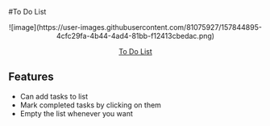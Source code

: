 #To Do List

<p align="center">
![image](https://user-images.githubusercontent.com/81075927/157844895-4cfc29fa-4b44-4ad4-81bb-f12413cbedac.png)
</p>

<p align="center">
  <a href="https://to-do-list-withjs.netlify.app" target="_blank">To Do List</a>
</p>

## Features
- Can add tasks to list
- Mark completed tasks by clicking on them
- Empty the list whenever you want

